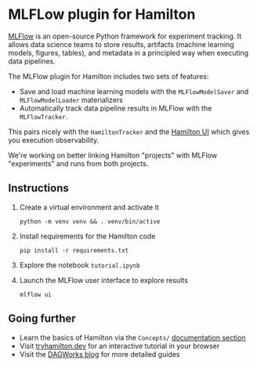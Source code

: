 # MLFLow plugin for Hamilton

[MLFlow](https://mlflow.org/) is an open-source Python framework for experiment tracking. It allows data science teams to store results, artifacts (machine learning models, figures, tables), and metadata in a principled way when executing data pipelines.

The MLFlow plugin for Hamilton includes two sets of features:
- Save and load machine learning models with the `MLFlowModelSaver` and `MLFlowModelLoader` materializers
- Automatically track data pipeline results in MLFlow with the `MLFlowTracker`.

This pairs nicely with the `HamiltonTracker` and the [Hamilton UI](https://hamilton.dagworks.io/en/latest/hamilton-ui/ui/) which gives you execution observability.

We're working on better linking Hamilton "projects" with MLFlow "experiments" and runs from both projects.

## Instructions
1. Create a virtual environment and activate it
    ```console
    python -m venv venv && . venv/bin/active
    ```

2. Install requirements for the Hamilton code
    ```console
    pip install -r requirements.txt
    ```

3. Explore the notebook `tutorial.ipynb`


4. Launch the MLFlow user interface to explore results
    ```console
    mlflow ui
    ```

## Going further
- Learn the basics of Hamilton via the `Concepts/` [documentation section](https://hamilton.dagworks.io/en/latest/concepts/node/)
- Visit [tryhamilton.dev](tryhamilton.dev) for an interactive tutorial in your browser
- Visit the [DAGWorks blog](https://blog.dagworks.io/) for more detailed guides
